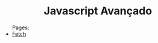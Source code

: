 <h1 align="center">Javascript Avançado</h1>

<ul> Pages:
<li><a href="https://ivanunes.github.io/estudos/js_avancado/fetch">Fetch</a></li>
</ul>